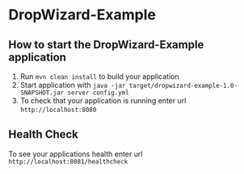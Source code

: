 # DropWizard-Example

How to start the DropWizard-Example application
---

1. Run `mvn clean install` to build your application
1. Start application with `java -jar target/dropwizard-example-1.0-SNAPSHOT.jar server config.yml`
1. To check that your application is running enter url `http://localhost:8080`

Health Check
---

To see your applications health enter url `http://localhost:8081/healthcheck`
